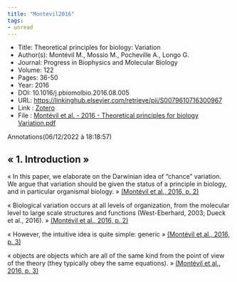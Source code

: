 ```yaml
---
title: "Montevil2016" 
tags:
- unread
---
```


- Title: Theoretical principles for biology: Variation
- Author(s): Montévil M., Mossio M., Pocheville A., Longo G.
- Journal: Progress in Biophysics and Molecular Biology
- Volume: 122
- Pages: 36-50
- Year: 2016 
- DOI: 10.1016/j.pbiomolbio.2016.08.005
- URL: https://linkinghub.elsevier.com/retrieve/pii/S0079610716300967
- Link : [Zotero](zotero://select/library/items/AAVRKGPM) 
- File : [Montévil et al. - 2016 - Theoretical principles for biology Variation.pdf](file:////Users/robert/Zotero/storage/9C2PA3VN/Mont%C3%A9vil%20et%20al.%20-%202016%20-%20Theoretical%20principles%20for%20biology%20Variation.pdf)


Annotations(06/12/2022 à 18:18:57)

## « 1. Introduction »[ ](zotero://open-pdf/library/items/9C2PA3VN?page=3&annotation=IXW3GP4F)

« In this paper, we elaborate on the Darwinian idea of “chance” variation. We argue that variation should be given the status of a principle in biology, and in particular organismal biology. » [(Montévil et al., 2016, p. 2)](zotero://open-pdf/library/items/9C2PA3VN?page=3&annotation=N54KUPVU) 

« Biological variation occurs at all levels of organization, from the molecular level to large scale structures and functions (West-Eberhard, 2003; Dueck et al., 2016). » [(Montévil et al., 2016, p. 2)](zotero://open-pdf/library/items/9C2PA3VN?page=3&annotation=8WTRGIPV) 

« However, the intuitive idea is quite simple: generic » [(Montévil et al., 2016, p. 3)](zotero://open-pdf/library/items/9C2PA3VN?page=4&annotation=XBUW7HIU) 

« objects are objects which are all of the same kind from the point of view of the theory (they typically obey the same equations). » [(Montévil et al., 2016, p. 3)](zotero://open-pdf/library/items/9C2PA3VN?page=4&annotation=74WG8IXA) 




